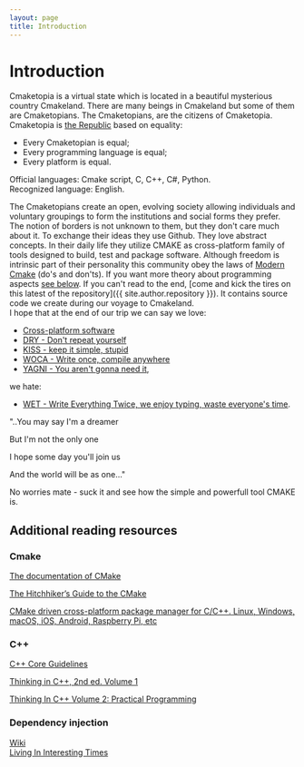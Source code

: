 ```yaml
---
layout: page
title: Introduction
---
```


# Introduction

Cmaketopia is a virtual state which is located in a beautiful mysterious country Cmakeland. There are many beings in Cmakeland but some of them are Cmaketopians. The Cmaketopians, are the citizens of Cmaketopia. Cmaketopia is [the Republic](https://en.wikipedia.org/wiki/Republic) based on equality:  

- Every Cmaketopian is equal;
- Every programming language is equal;
- Every platform is equal.  

Official languages: Cmake script, C, C++, C#, Python.  
Recognized language: English.  

The Cmaketopians create an open, evolving society allowing individuals and voluntary groupings to form the institutions and social forms they prefer. The notion of borders is not unknown to them, but they don't care much about it. To exchange their ideas they use Github. They love abstract concepts. In their daily life they utilize CMAKE as cross-platform family of tools designed to build, test and package software.
Although freedom is intrinsic part of their personality this community obey the laws of [Modern Cmake](https://gist.github.com/mbinna/c61dbb39bca0e4fb7d1f73b0d66a4fd1) (do's and don'ts). If you want more theory about programming aspects [see below](#additional-reading-resources). If you can't read to the end, [come and kick the tires on this latest of the repository]({{ site.author.repository }}). It contains source code we create during our voyage to Cmakeland.  
I hope that at the end of our trip we can say we love:  

- [Cross-platform software](https://en.wikipedia.org/wiki/Cross-platform_software)
- [DRY - Don't repeat yourself](https://en.wikipedia.org/wiki/Don%27t_repeat_yourself)
- [KISS - keep it simple, stupid](https://en.wikipedia.org/wiki/KISS_principle)
- [WOCA - Write once, compile anywhere](https://en.wikipedia.org/wiki/Write_once,_compile_anywhere)
- [YAGNI - You aren't gonna need it](https://en.wikipedia.org/wiki/You_aren%27t_gonna_need_it),  

we hate:  

- [WET - Write Everything Twice, we enjoy typing, waste everyone's time](https://en.wikipedia.org/wiki/Don%27t_repeat_yourself).  

"..You may say I'm a dreamer  

But I'm not the only one  

I hope some day you'll join us  

And the world will be as one..."  

No worries mate - suck it and see how the simple and powerfull tool CMAKE is.  

## Additional reading resources

### Cmake

[The documentation of CMake](https://cmake.org/cmake/help/latest/)  

[The Hitchhiker’s Guide to the CMake](https://cgold.readthedocs.io/en/latest/)  

[CMake driven cross-platform package manager for C/C++. Linux, Windows, macOS, iOS, Android, Raspberry Pi, etc](https://docs.hunter.sh/en/latest/)  

### C++

[C++ Core Guidelines](https://github.com/isocpp/CppCoreGuidelines)  

[Thinking in C++, 2nd ed. Volume 1](http://web.mit.edu/merolish/ticpp/Frames.html)  

[Thinking In C++ Volume 2: Practical Programming](http://web.mit.edu/merolish/ticpp/TicV2.html)

### Dependency injection

[Wiki](https://en.wikipedia.org/wiki/Dependency_injection)  
[Living In Interesting Times](http://blog.ploeh.dk/2009/01/28/LivingInInterestingTimes/)
